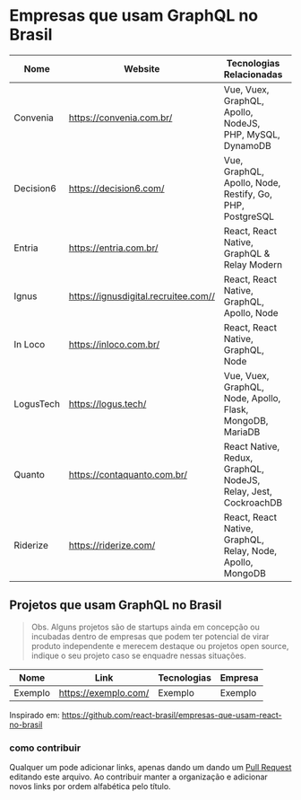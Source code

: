 # Empresas que usam GraphQL no Brasil

Nome | Website | Tecnologias Relacionadas | Cidade
------------ | ------- | ------------ | -----------
Convenia | https://convenia.com.br/ | Vue, Vuex, GraphQL, Apollo, NodeJS, PHP, MySQL, DynamoDB | São Paulo - SP
Decision6 | https://decision6.com/ | Vue, GraphQL, Apollo, Node, Restify, Go, PHP, PostgreSQL | Rio de Janeiro - RJ
Entria | https://entria.com.br/ | React, React Native, GraphQL & Relay Modern | São Paulo - SP
Ignus | https://ignusdigital.recruitee.com// | React, React Native, GraphQL, Apollo, Node | Rio de Janeiro - RJ
In Loco | https://inloco.com.br/ | React, React Native, GraphQL, Node | Recife - PE
LogusTech | https://logus.tech/ | Vue, Vuex, GraphQL, Node, Apollo, Flask, MongoDB, MariaDB | Recife - PE 
Quanto | https://contaquanto.com.br/ | React Native, Redux, GraphQL, NodeJS, Relay, Jest, CockroachDB | São Paulo - SP
Riderize | https://riderize.com/ | React, React Native, GraphQL, Relay, Node, Apollo, MongoDB | Rio do Sul - SC 

## Projetos que usam GraphQL no Brasil

> Obs. Alguns projetos são de startups ainda em concepção ou incubadas dentro de empresas que podem ter potencial de virar produto independente e merecem destaque ou projetos open source, indique o seu projeto caso se enquadre nessas situações.

Nome | Link | Tecnologias | Empresa
------------ | ------- | ------------ | ------------
Exemplo | https://exemplo.com/ | Exemplo | Exemplo

Inspirado em: https://github.com/react-brasil/empresas-que-usam-react-no-brasil

### como contribuir
Qualquer um pode adicionar links, apenas dando um dando um [Pull Request](https://blog.da2k.com.br/2015/02/04/git-e-github-do-clone-ao-pull-request/) editando este arquivo. Ao contribuir manter a organização e adicionar novos links por ordem alfabética pelo título.

